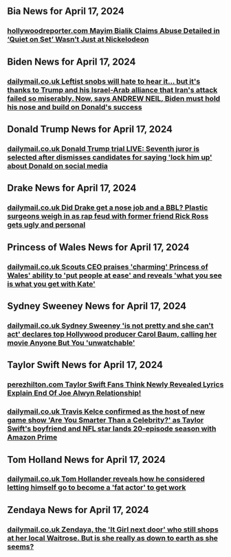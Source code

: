 ## Bia News for April 17, 2024

### [**hollywoodreporter.com** Mayim Bialik Claims Abuse Detailed in ‘Quiet on Set’ Wasn’t Just at Nickelodeon](https://www.hollywoodreporter.com/tv/tv-news/mayim-bialik-quiet-on-set-abuse-nickelodeon-other-networks-1235875547/)


## Biden News for April 17, 2024

### [**dailymail.co.uk** 	Leftist snobs will hate to hear it... but it's thanks to Trump and his Israel-Arab alliance that Iran's attack failed so miserably. Now, says ANDREW NEIL, Biden must hold his nose and build on Donald's success](https://www.dailymail.co.uk/news/article-13315885/Trump-Israel-Arab-alliance-Iran-attack-failed-ANDREW-NEIL.html?ns_mchannel=rss&amp;ito=1490&amp;ns_campaign=1490)


## Donald Trump News for April 17, 2024

### [**dailymail.co.uk** 	Donald Trump trial LIVE: Seventh juror is selected after dismisses candidates for saying 'lock him up' about Donald on social media](https://www.dailymail.co.uk/news/article-13314185/donald-trump-stormy-daniels-court-trial-live.html?ns_mchannel=rss&amp;ito=1490&amp;ns_campaign=1490)


## Drake News for April 17, 2024

### [**dailymail.co.uk** 	Did Drake get a nose job and a BBL? Plastic surgeons weigh in as rap feud with former friend Rick Ross gets ugly and personal](https://www.dailymail.co.uk/health/article-13311547/drake-nose-job-plastic-surgery-rick-ross.html?ns_mchannel=rss&amp;ito=1490&amp;ns_campaign=1490)


## Princess of Wales News for April 17, 2024

### [**dailymail.co.uk** 	Scouts CEO praises 'charming' Princess of Wales' ability to 'put people at ease' and reveals 'what you see is what you get with Kate'](https://www.dailymail.co.uk/femail/article-13315301/Scouts-CEO-praises-charming-Princess-Wales-ability-people-ease-reveals-Kate.html?ns_mchannel=rss&amp;ito=1490&amp;ns_campaign=1490)


## Sydney Sweeney News for April 17, 2024

### [**dailymail.co.uk** 	Sydney Sweeney 'is not pretty and she can't act' declares top Hollywood producer Carol Baum, calling her movie Anyone But You 'unwatchable'](https://www.dailymail.co.uk/tvshowbiz/article-13315349/Hollywood-producer-Carol-Baum-Sydney-Sweeney-not-pretty-act.html?ns_mchannel=rss&amp;ito=1490&amp;ns_campaign=1490)


## Taylor Swift News for April 17, 2024

### [**perezhilton.com** Taylor Swift Fans Think Newly Revealed Lyrics Explain End Of Joe Alwyn Relationship!](https://perezhilton.com/taylor-swift-fans-think-new-lyrics-explain-joe-alwyn-relationship-end/)

### [**dailymail.co.uk** 	Travis Kelce confirmed as the host of new game show 'Are You Smarter Than a Celebrity?' as Taylor Swift's boyfriend and NFL star lands 20-episode season with Amazon Prime](https://www.dailymail.co.uk/sport/nfl/article-13316007/Travis-Kelce-confirmed-host-new-game-Smarter-Celebrity-Taylor-Swifts-boyfriend-NFL-star-lands-20-episode-season-Amazon-Prime.html?ns_mchannel=rss&amp;ito=1490&amp;ns_campaign=1490)


## Tom Holland News for April 17, 2024

### [**dailymail.co.uk** 	Tom Hollander reveals how he considered letting himself go to become a 'fat actor' to get work](https://www.dailymail.co.uk/tvshowbiz/article-13316333/Tom-Hollander-reveals-considered-fat-actor-work.html?ns_mchannel=rss&amp;ito=1490&amp;ns_campaign=1490)


## Zendaya News for April 17, 2024

### [**dailymail.co.uk** 	Zendaya, the 'It Girl next door' who still shops at her local Waitrose. But is she really as down to earth as she seems?](https://www.dailymail.co.uk/femail/article-13311651/zendaya-girl-door-shops-waitrose-vogue-cover-tom-holland.html?ns_mchannel=rss&amp;ito=1490&amp;ns_campaign=1490)


